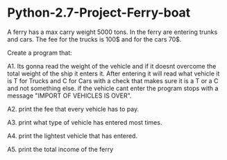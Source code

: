 # Python-2.7-Project-Ferry-boat

A ferry has a max carry weight 5000 tons. In the ferry are entering trunks
and cars. The fee for the trucks is 100$ and for the cars 70$.

Create a program that:

   A1. Its gonna read the weight of the vehicle and if it doesnt overcome
       the total weight of the ship it enters it. After entering it will
       read what vehicle it is T for Trucks and C for Cars with a check that
       makes sure it is a T or a C and not something else. if the vehicle cant
       enter the program stops with a message "IMPORT OF VEHICLES IS OVER".
   
   A2. print the fee that every vehicle has to pay.
   
   A3. print what type of vehicle has entered most times.
  
   A4. print the lightest vehicle that has entered.

   A5. print the total income of the ferry
 
